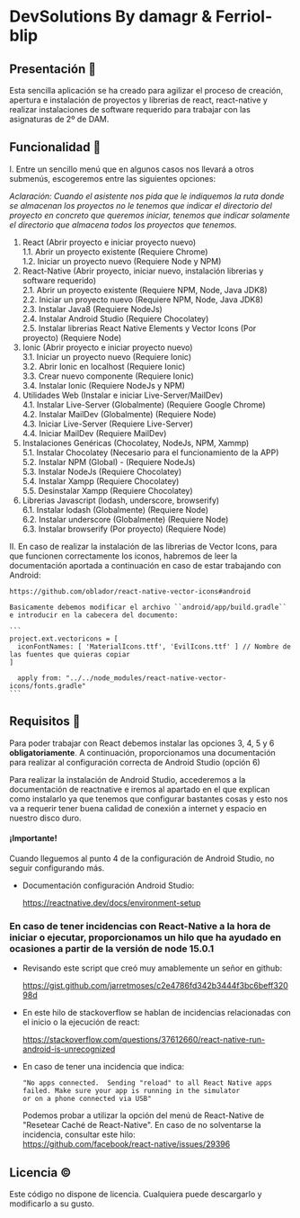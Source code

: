 # DevSolutions By damagr & Ferriol-blip  

## Presentación 📕

Esta sencilla aplicación se ha creado para agilizar el proceso de creación, apertura e instalación de proyectos
y librerias de react, react-native y realizar instalaciones de software requerido para trabajar con las asignaturas
de 2º de DAM.

## Funcionalidad 📖

I. Entre un sencillo menú que en algunos casos nos llevará a otros submenús, escogeremos entre las siguientes opciones:  

*_Aclaración: Cuando el asistente nos pida que le indiquemos la ruta donde se almacenan los proyectos no le_*
*_tenemos que indicar el directorio del proyecto en concreto que queremos iniciar, tenemos que indicar_*
*_solamente el directorio que almacena todos los proyectos que tenemos._*

1. React (Abrir proyecto e iniciar proyecto nuevo)  
   1.1. Abrir un proyecto existente (Requiere Chrome)  
   1.2. Iniciar un proyecto nuevo (Requiere Node y NPM)  
2. React-Native (Abrir proyecto, iniciar nuevo, instalación librerias y software requerido)  
   2.1. Abrir un proyecto existente (Requiere NPM, Node, Java JDK8)  
   2.2. Iniciar un proyecto nuevo (Requiere NPM, Node, Java JDK8)  
   2.3. Instalar Java8 (Requiere NodeJs)  
   2.4. Instalar Android Studio (Requiere Chocolatey)  
   2.5. Instalar librerias React Native Elements y Vector Icons (Por proyecto) (Requiere Node)  
3. Ionic (Abrir proyecto e iniciar proyecto nuevo)  
   3.1. Iniciar un proyecto nuevo (Requiere Ionic)  
   3.2. Abrir Ionic en localhost (Requiere Ionic)  
   3.3. Crear nuevo componente (Requiere Ionic)  
   3.4. Instalar Ionic (Requiere NodeJs y NPM)  
4. Utilidades Web (Instalar e iniciar Live-Server/MailDev)  
   4.1. Instalar Live-Server (Globalmente) (Requiere Google Chrome)  
   4.2. Instalar MailDev (Globalmente) (Requiere Node)  
   4.3. Iniciar Live-Server (Requiere Live-Server)  
   4.4. Iniciar MailDev (Requiere MailDev)
5. Instalaciones Genéricas (Chocolatey, NodeJs, NPM, Xammp)  
   5.1. Instalar Chocolatey (Necesario para el funcionamiento de la APP)  
   5.2. Instalar NPM (Global) - (Requiere NodeJs)  
   5.3. Instalar NodeJs (Requiere Chocolatey)    
   5.4. Instalar Xampp (Requiere Chocolatey)    
   5.5. Desinstalar Xampp (Requiere Chocolatey)  
6. Librerias Javascript (lodash, underscore, browserify)  
   6.1. Instalar lodash (Globalmente) (Requiere Node)  
   6.2. Instalar underscore (Globalmente) (Requiere Node)  
   6.3. Instalar browserify (Por proyecto) (Requiere Node)  

II. En caso de realizar la instalación de las librerias de Vector Icons, para que funcionen correctamente los
 iconos, habremos de leer la documentación aportada a continuación en caso de estar trabajando con Android:

    https://github.com/oblador/react-native-vector-icons#android

    Basicamente debemos modificar el archivo ``android/app/build.gradle`` e introducir en la cabecera del documento:

    ```
    project.ext.vectoricons = [
      iconFontNames: [ 'MaterialIcons.ttf', 'EvilIcons.ttf' ] // Nombre de las fuentes que quieras copiar
    ]
  
      apply from: "../../node_modules/react-native-vector-icons/fonts.gradle"
    ```

## Requisitos 🔑

Para poder trabajar con React debemos instalar las opciones 3, 4, 5 y 6 **obligatoriamente**. A continuación,
proporcionamos una documentación para realizar al configuración correcta de Android Studio (opción 6)  

Para realizar la instalación de Android Studio, accederemos a la documentación de reactnative e iremos
al apartado en el que explican como instalarlo ya que tenemos que configurar bastantes cosas y esto nos 
va a requerir tener buena calidad de conexión a internet y espacio en nuestro disco duro. 

#### ¡Importante!

Cuando lleguemos al punto 4 de la configuración de Android Studio, no seguir configurando más.

+ Documentación configuración Android Studio:

    https://reactnative.dev/docs/environment-setup

### En caso de tener incidencias con React-Native a la hora de iniciar o ejecutar, proporcionamos un hilo que ha ayudado en ocasiones a partir de la versión de node 15.0.1

+ Revisando este script que creó muy amablemente un señor en github:

    https://gist.github.com/jarretmoses/c2e4786fd342b3444f3bc6beff32098d   


+ En este hilo de stackoverflow se hablan de incidencias relacionadas con el inicio o la ejecución de react:

    https://stackoverflow.com/questions/37612660/react-native-run-android-is-unrecognized  


+ En caso de tener una incidencia que indica:

   ```
   "No apps connected.  Sending "reload" to all React Native apps failed. Make sure your app is running in the simulator
   or on a phone connected via USB"
   ```

   Podemos probar a utilizar la opción del menú de React-Native de "Resetear Caché de React-Native". En caso de no
  solventarse la incidencia, consultar este hilo:  
https://github.com/facebook/react-native/issues/29396

## Licencia ©  

Este código no dispone de licencia. Cualquiera puede descargarlo y modificarlo a su gusto.
